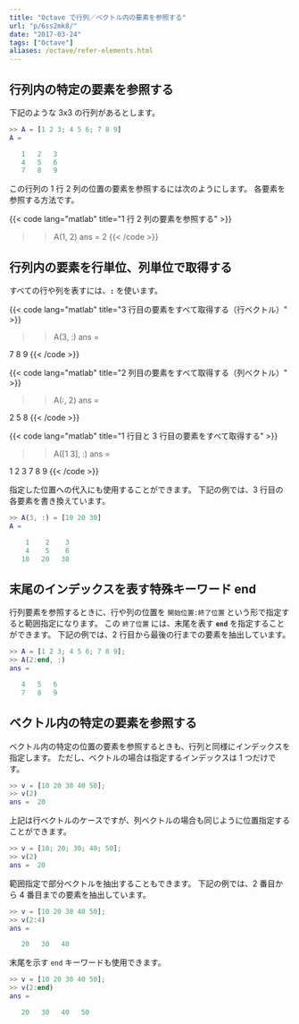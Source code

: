 ```yaml
---
title: "Octave で行列／ベクトル内の要素を参照する"
url: "p/6ss2mk8/"
date: "2017-03-24"
tags: ["Octave"]
aliases: /octave/refer-elements.html
---
```


行列内の特定の要素を参照する
----

下記のような 3x3 の行列があるとします。

```matlab
>> A = [1 2 3; 4 5 6; 7 8 9]
A =

   1   2   3
   4   5   6
   7   8   9
```

この行列の 1 行 2 列の位置の要素を参照するには次のようにします。
各要素を参照する方法です。

{{< code lang="matlab" title="1 行 2 列の要素を参照する" >}}
>> A(1, 2)
ans =  2
{{< /code >}}


行列内の要素を行単位、列単位で取得する
----

すべての行や列を表すには、__`:`__ を使います。

{{< code lang="matlab" title="3 行目の要素をすべて取得する（行ベクトル）" >}}
>> A(3, :)
ans =

   7   8   9
{{< /code >}}

{{< code lang="matlab" title="2 列目の要素をすべて取得する（列ベクトル）" >}}
>> A(:, 2)
ans =

   2
   5
   8
{{< /code >}}

{{< code lang="matlab" title="1 行目と 3 行目の要素をすべて取得する" >}}
>> A([1 3], :)
ans =

   1   2   3
   7   8   9
{{< /code >}}

指定した位置への代入にも使用することができます。
下記の例では、3 行目の各要素を書き換えています。

```matlab
>> A(3, :) = [10 20 30]
A =

    1    2    3
    4    5    6
   10   20   30
```


末尾のインデックスを表す特殊キーワード end
----

行列要素を参照するときに、行や列の位置を `開始位置:終了位置` という形で指定すると範囲指定になります。
この `終了位置` には、末尾を表す __`end`__ を指定することができます。
下記の例では、2 行目から最後の行までの要素を抽出しています。

```matlab
>> A = [1 2 3; 4 5 6; 7 8 9];
>> A(2:end, :)
ans =

   4   5   6
   7   8   9
```


ベクトル内の特定の要素を参照する
----

ベクトル内の特定の位置の要素を参照するときも、行列と同様にインデックスを指定します。
ただし、ベクトルの場合は指定するインデックスは 1 つだけです。

```matlab
>> v = [10 20 30 40 50];
>> v(2)
ans =  20
```

上記は行ベクトルのケースですが、列ベクトルの場合も同じように位置指定することができます。

```matlab
>> v = [10; 20; 30; 40; 50];
>> v(2)
ans =  20
```

範囲指定で部分ベクトルを抽出することもできます。
下記の例では、2 番目から 4 番目までの要素を抽出しています。

```matlab
>> v = [10 20 30 40 50];
>> v(2:4)
ans =

   20   30   40
```

末尾を示す `end` キーワードも使用できます。

```matlab
>> v = [10 20 30 40 50];
>> v(2:end)
ans =

   20   30   40   50
```

